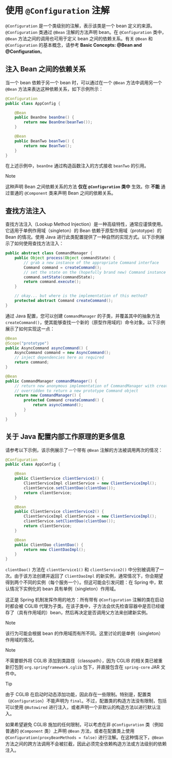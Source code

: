 # 使用 `@Configuration` 注解

`@Configuration` 是一个类级别的注解，表示该类是一个 bean 定义的来源。`@Configuration` 类通过 `@Bean` 注解的方法声明 bean。在 `@Configuration` 类中，`@Bean` 方法之间的调用也可用于定义 bean 之间的依赖关系。有关 `@Bean` 和 `@Configuration` 的基本概念，请参考 **Basic Concepts: @Bean and @Configuration**。

## 注入 Bean 之间的依赖关系

当一个 bean 依赖于另一个 bean 时，可以通过在一个 `@Bean` 方法中调用另一个 `@Bean` 方法来表达这种依赖关系，如下示例所示：

```java
@Configuration
public class AppConfig {

	@Bean
	public BeanOne beanOne() {
		return new BeanOne(beanTwo());
	}

	@Bean
	public BeanTwo beanTwo() {
		return new BeanTwo();
	}
}
```

在上述示例中，`beanOne` 通过构造函数注入的方式接收 `beanTwo` 的引用。

> [!NOTE]
>
> 这种声明 Bean 之间依赖关系的方法 **仅在 `@Configuration` 类中** 生效。你 **不能** 通过普通的 `@Component` 类来声明 Bean 之间的依赖关系。

## 查找方法注入

查找方法注入（Lookup Method Injection）是一种高级特性，通常应谨慎使用。它适用于单例作用域（singleton）的 Bean 依赖于原型作用域（prototype）的 Bean 的情况。使用 Java 进行此类配置提供了一种自然的实现方式。以下示例展示了如何使用查找方法注入：

```java
public abstract class CommandManager {
	public Object process(Object commandState) {
		// grab a new instance of the appropriate Command interface
		Command command = createCommand();
		// set the state on the (hopefully brand new) Command instance
		command.setState(commandState);
		return command.execute();
	}

	// okay... but where is the implementation of this method?
	protected abstract Command createCommand();
}
```

通过 Java 配置，您可以创建 `CommandManager` 的子类，并覆盖其中的抽象方法 `createCommand()`，使其能够查找一个新的（原型作用域的）命令对象。以下示例展示了如何实现这一点：

```java
@Bean
@Scope("prototype")
public AsyncCommand asyncCommand() {
	AsyncCommand command = new AsyncCommand();
	// inject dependencies here as required
	return command;
}

@Bean
public CommandManager commandManager() {
	// return new anonymous implementation of CommandManager with createCommand()
	// overridden to return a new prototype Command object
	return new CommandManager() {
		protected Command createCommand() {
			return asyncCommand();
		}
	}
}
```

## 关于 Java 配置内部工作原理的更多信息

请参考以下示例，该示例展示了一个带有 `@Bean` 注解的方法被调用两次的情况：

```java
@Configuration
public class AppConfig {

	@Bean
	public ClientService clientService1() {
		ClientServiceImpl clientService = new ClientServiceImpl();
		clientService.setClientDao(clientDao());
		return clientService;
	}

	@Bean
	public ClientService clientService2() {
		ClientServiceImpl clientService = new ClientServiceImpl();
		clientService.setClientDao(clientDao());
		return clientService;
	}

	@Bean
	public ClientDao clientDao() {
		return new ClientDaoImpl();
	}
}
```

`clientDao()` 方法在 `clientService1()` 和 `clientService2()` 中分别被调用了一次。由于该方法创建并返回了 `ClientDaoImpl` 的新实例，通常情况下，你会期望得到两个不同的实例（每个服务一个）。但这可能会引发问题：在 Spring 中，默认情况下实例化的 bean 具有单例（singleton）作用域。

这正是 Spring 机制发挥作用的地方：所有带有 `@Configuration` 注解的类在启动时都会被 CGLIB 代理为子类。在该子类中，子方法会优先检查容器中是否已经缓存了（具有作用域的）bean，然后再决定是否调用父方法来创建新实例。

> [!NOTE]
>
> 该行为可能会根据 bean 的作用域而有所不同。这里讨论的是单例（singleton）作用域的情况。

> [!NOTE]
>
> 不需要额外将 CGLIB 添加到类路径（classpath），因为 CGLIB 的相关类已被重新打包到 `org.springframework.cglib` 包下，并直接包含在 `spring-core` JAR 文件中。

> [!TIP]
>
> 由于 CGLIB 在启动时动态添加功能，因此存在一些限制。特别是，配置类（`@Configuration`）不能声明为 `final`。不过，配置类的构造方法没有限制，包括可以使用 `@Autowired` 进行注入，或者声明一个非默认的构造方法以进行默认注入。
>
> 如果希望避免 CGLIB 施加的任何限制，可以考虑在非 `@Configuration` 类（例如普通的 `@Component` 类）上声明 `@Bean` 方法，或者在配置类上使用 `@Configuration(proxyBeanMethods = false)` 进行注解。在这种情况下，`@Bean` 方法之间的跨方法调用不会被拦截，因此必须完全依赖构造方法或方法级别的依赖注入。

